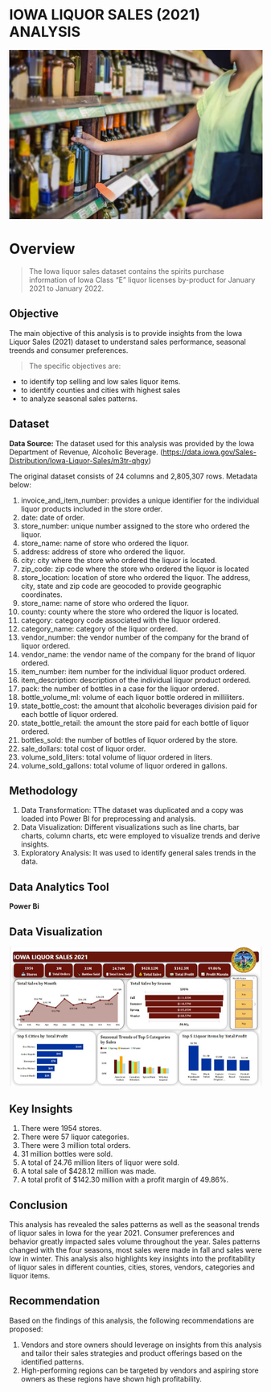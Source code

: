 # IOWA LIQUOR SALES (2021) ANALYSIS
![LIquor Sales](Liquor_Sales.jpg)

# Overview
>The Iowa liquor sales dataset contains the spirits purchase information of Iowa Class “E” liquor licenses by-product for January 2021 to January 2022. 

## Objective
The main objective of this analysis is to provide insights from the Iowa Liquor Sales (2021) dataset to understand sales performance, seasonal treends and consumer preferences.
>The specific objectives are:
- to identify top selling and low sales liquor items.
- to identify counties and cities with highest sales
- to analyze seasonal sales patterns.

## Dataset
**Data Source:** The dataset used for this analysis was provided by the Iowa Department of Revenue, Alcoholic Beverage. (https://data.iowa.gov/Sales-Distribution/Iowa-Liquor-Sales/m3tr-qhgy)

The original dataset consists of 24 columns and 2,805,307 rows. Metadata below:
1.	invoice_and_item_number: provides a unique identifier for the individual liquor products included in the store order.
2.	date: date of order. 
3.	store_number: unique number assigned to the store who ordered the liquor.
4.	store_name: name of store who ordered the liquor.
5.	address: address of store who ordered the liquor.
6.	city: city where the store who ordered the liquor is located.
7.	zip_code: zip code where the store who ordered the liquor is located 
8.	store_location: location of store who ordered the liquor. The address, city, state and zip code are geocoded to provide geographic coordinates.
9.	store_name: name of store who ordered the liquor.
10.	county: county where the store who ordered the liquor is located.
11.	category: category code associated with the liquor ordered.
12.	category_name: category of the liquor ordered.
13.	vendor_number: the vendor number of the company for the brand of liquor ordered.
14.	 vendor_name: the vendor name of the company for the brand of liquor ordered.
15.	item_number: item number for the individual liquor product ordered.
16.	item_description: description of the individual liquor product ordered.
17.	pack: the number of bottles in a case for the liquor ordered.
18.	bottle_volume_ml: volume of each liquor bottle ordered in milliliters.
19.	state_bottle_cost: the amount that alcoholic beverages division paid for each bottle of liquor ordered.
20.	state_bottle_retail: the amount the store paid for each bottle of liquor ordered.
21.	bottles_sold: the number of bottles of liquor ordered by the store.
22.	sale_dollars: total cost of liquor order.
23.	volume_sold_liters: total volume of liquor ordered in liters.
24.	volume_sold_gallons: total volume of liquor ordered in gallons. 

## Methodology
1. Data Transformation: TThe dataset was duplicated and a copy was loaded into Power BI for preprocessing and analysis.
2. Data Visualization: Different visualizations such as line charts, bar charts, column charts, etc were employed to visualize trends and derive insights.
3. Exploratory Analysis: It was used to identify general sales trends in the data.

## Data Analytics Tool
**Power Bi**

## Data Visualization
![Iowa Liquor Sales (2021) Dashboard](Dashboard.JPG)

## Key Insights
1.	There were 1954 stores.
2.	There were 57 liquor categories.
3.	There were 3 million total orders.
4.	31 million bottles were sold.
5.	A total of 24.76 million liters of liquor were sold.
6.	A total sale of $428.12 million was made.
7.	A total profit of $142.30 million with a profit margin of 49.86%.

## Conclusion
This analysis has revealed the sales patterns as well as the seasonal trends of liquor sales in Iowa for the year 2021. Consumer preferences and behavior greatly impacted sales volume throughout the year. Sales patterns changed with the four seasons, most sales were made in fall and sales were low in winter. This analysis also highlights key insights into the profitability of liquor sales in different counties, cities, stores, vendors, categories and liquor items.

## Recommendation
Based on the findings of this analysis, the following recommendations are proposed:
1.	Vendors and store owners should leverage on insights from this analysis and tailor their sales strategies and product offerings based on the identified patterns.  
2.	 High-performing regions can be targeted by vendors and aspiring store owners as these regions have shown high profitability. 




